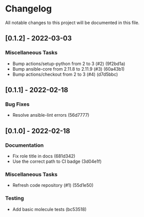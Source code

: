 # Changelog
All notable changes to this project will be documented in this file.

## [0.1.2] - 2022-03-03

### Miscellaneous Tasks

- Bump actions/setup-python from 2 to 3 (#2) (9f2bd1a)
- Bump ansible-core from 2.11.8 to 2.11.9 (#3) (60a43b1)
- Bump actions/checkout from 2 to 3 (#4) (d7d5bbc)

## [0.1.1] - 2022-02-18

### Bug Fixes

- Resolve ansible-lint errors (56d7777)

## [0.1.0] - 2022-02-18

### Documentation

- Fix role title in docs (681d342)
- Use the correct path to CI badge (3d04e1f)

### Miscellaneous Tasks

- Refresh code repository (#1) (55d1e50)

### Testing

- Add basic molecule tests (bc53518)

<!-- generated by git-cliff -->
